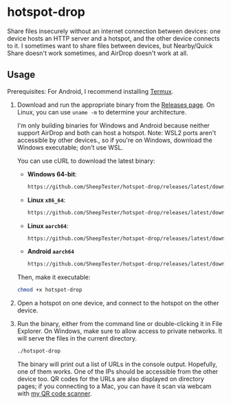 # hotspot-drop

Share files insecurely without an internet connection between devices: one device hosts an HTTP server and a hotspot, and the other device connects to it.
I sometimes want to share files between devices, but Nearby/Quick Share doesn't work sometimes, and AirDrop doesn't work at all.

## Usage

Prerequisites: For Android, I recommend installing [Termux](https://termux.dev/).

1.  Download and run the appropriate binary from the [Releases page](https://github.com/SheepTester/hotspot-drop/releases).
    On Linux, you can use `uname -m` to determine your architecture.

    I'm only building binaries for Windows and Android because neither support AirDrop and both can host a hotspot.
    Note: WSL2 ports aren't accessible by other devices., so if you're on Windows, download the Windows executable; don't use WSL.

    You can use cURL to download the latest binary:

    - **Windows 64-bit**:
      ```sh
      https://github.com/SheepTester/hotspot-drop/releases/latest/download/hotspot-drop-x86_64-pc-windows-msvc.exe > hotspot-drop
      ```
    - **Linux `x86_64`**:
      ```sh
      https://github.com/SheepTester/hotspot-drop/releases/latest/download/hotspot-drop-x86_64-unknown-linux-gnu > hotspot-drop
      ```
    - **Linux `aarch64`**:
      ```sh
      https://github.com/SheepTester/hotspot-drop/releases/latest/download/hotspot-drop-aarch64-unknown-linux-gnu > hotspot-drop
      ```
    - **Android `aarch64`**
      ```sh
      https://github.com/SheepTester/hotspot-drop/releases/latest/download/hotspot-drop-aarch64-linux-android > hotspot-drop
      ```

    Then, make it executable:

    ```sh
    chmod +x hotspot-drop
    ```

2.  Open a hotspot on one device, and connect to the hotspot on the other device.

3.  Run the binary, either from the command line or double-clicking it in File Explorer.
    On Windows, make sure to allow access to private networks.
    It will serve the files in the current directory.

    ```sh
    ./hotspot-drop
    ```

    The binary will print out a list of URLs in the console output. Hopefully, one of them works. One of the IPs should be accessible from the other device too.
    QR codes for the URLs are also displayed on directory pages; if you connecting to a Mac, you can have it scan via webcam with [my QR code scanner](https://sheeptester.github.io/qr/).
